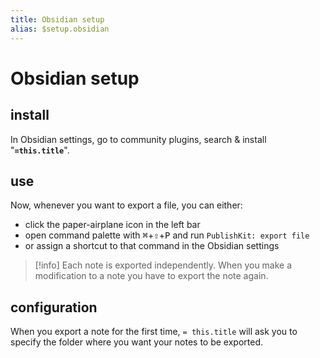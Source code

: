 ```yaml
---
title: Obsidian setup
alias: $setup.obsidian
---
```

# Obsidian setup

## install

In Obsidian settings, go to community plugins, search & install "**`=this.title`**".

## use

Now, whenever you want to export a file, you can either:
- click the paper-airplane icon <i class='bx bx-paper-plane'></i> in the left bar
- open command palette with <kbd>⌘</kbd>+<kbd>⇧</kbd>+<kbd>P</kbd> and run `PublishKit: export file`
- or assign a shortcut to that command in the Obsidian settings

> [!info]
> Each note is exported independently. When you make a modification to a note you have to export the note again.


## configuration

When you export a note for the first time, `= this.title` will ask you to specify the folder where you want your notes to be exported.